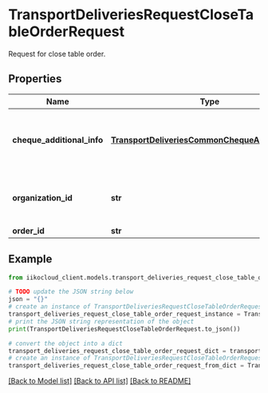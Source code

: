 # TransportDeliveriesRequestCloseTableOrderRequest

Request for close table order.

## Properties

Name | Type | Description | Notes
------------ | ------------- | ------------- | -------------
**cheque_additional_info** | [**TransportDeliveriesCommonChequeAdditionalInfo**](TransportDeliveriesCommonChequeAdditionalInfo.md) | Cheque additional information according to russian federal law #54. | [optional] 
**organization_id** | **str** | Organization ID.                Can be obtained by &#x60;/organizations&#x60; operation. | 
**order_id** | **str** | Order ID. | 

## Example

```python
from iikocloud_client.models.transport_deliveries_request_close_table_order_request import TransportDeliveriesRequestCloseTableOrderRequest

# TODO update the JSON string below
json = "{}"
# create an instance of TransportDeliveriesRequestCloseTableOrderRequest from a JSON string
transport_deliveries_request_close_table_order_request_instance = TransportDeliveriesRequestCloseTableOrderRequest.from_json(json)
# print the JSON string representation of the object
print(TransportDeliveriesRequestCloseTableOrderRequest.to_json())

# convert the object into a dict
transport_deliveries_request_close_table_order_request_dict = transport_deliveries_request_close_table_order_request_instance.to_dict()
# create an instance of TransportDeliveriesRequestCloseTableOrderRequest from a dict
transport_deliveries_request_close_table_order_request_from_dict = TransportDeliveriesRequestCloseTableOrderRequest.from_dict(transport_deliveries_request_close_table_order_request_dict)
```
[[Back to Model list]](../README.md#documentation-for-models) [[Back to API list]](../README.md#documentation-for-api-endpoints) [[Back to README]](../README.md)



